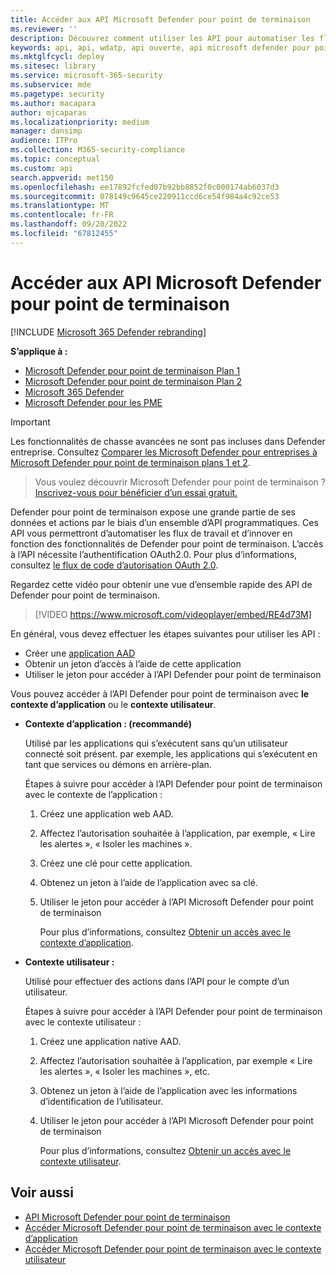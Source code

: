```yaml
---
title: Accéder aux API Microsoft Defender pour point de terminaison
ms.reviewer: ''
description: Découvrez comment utiliser les API pour automatiser les flux de travail et innover en fonction des fonctionnalités Microsoft Defender pour point de terminaison
keywords: api, api, wdatp, api ouverte, api microsoft defender pour point de terminaison, microsoft defender atp, api publique, api prises en charge, alertes, appareil, utilisateur, domaine, ip, fichier, repérage avancé, requête
ms.mktglfcycl: deploy
ms.sitesec: library
ms.service: microsoft-365-security
ms.subservice: mde
ms.pagetype: security
ms.author: macapara
author: mjcaparas
ms.localizationpriority: medium
manager: dansimp
audience: ITPro
ms.collection: M365-security-compliance
ms.topic: conceptual
ms.custom: api
search.appverid: met150
ms.openlocfilehash: ee17892fcfed07b92bb8852f0c000174ab6037d3
ms.sourcegitcommit: 078149c9645ce220911ccd6ce54f984a4c92ce53
ms.translationtype: MT
ms.contentlocale: fr-FR
ms.lasthandoff: 09/20/2022
ms.locfileid: "67812455"
---
```

# <a name="access-the-microsoft-defender-for-endpoint-apis"></a>Accéder aux API Microsoft Defender pour point de terminaison

[!INCLUDE [Microsoft 365 Defender rebranding](../../includes/microsoft-defender.md)]

**S’applique à :**
- [Microsoft Defender pour point de terminaison Plan 1](https://go.microsoft.com/fwlink/p/?linkid=2154037)
- [Microsoft Defender pour point de terminaison Plan 2](https://go.microsoft.com/fwlink/p/?linkid=2154037)
- [Microsoft 365 Defender](https://go.microsoft.com/fwlink/?linkid=2118804)
- [Microsoft Defender pour les PME](../defender-business/index.yml)

> [!IMPORTANT]
> Les fonctionnalités de chasse avancées ne sont pas incluses dans Defender entreprise. Consultez [Comparer les Microsoft Defender pour entreprises à Microsoft Defender pour point de terminaison plans 1 et 2](../defender-business/compare-mdb-m365-plans.md#compare-microsoft-defender-for-business-to-microsoft-defender-for-endpoint-plans-1-and-2).

> Vous voulez découvrir Microsoft Defender pour point de terminaison ? [Inscrivez-vous pour bénéficier d’un essai gratuit.](https://signup.microsoft.com/create-account/signup?products=7f379fee-c4f9-4278-b0a1-e4c8c2fcdf7e&ru=https://aka.ms/MDEp2OpenTrial?ocid=docs-wdatp-exposedapis-abovefoldlink)

Defender pour point de terminaison expose une grande partie de ses données et actions par le biais d’un ensemble d’API programmatiques. Ces API vous permettront d’automatiser les flux de travail et d’innover en fonction des fonctionnalités de Defender pour point de terminaison. L’accès à l’API nécessite l’authentification OAuth2.0. Pour plus d’informations, consultez [le flux de code d’autorisation OAuth 2.0](/azure/active-directory/develop/active-directory-v2-protocols-oauth-code).

Regardez cette vidéo pour obtenir une vue d’ensemble rapide des API de Defender pour point de terminaison.

> [!VIDEO https://www.microsoft.com/videoplayer/embed/RE4d73M]

En général, vous devez effectuer les étapes suivantes pour utiliser les API :

- Créer une [application AAD](/microsoft-365/security/defender-endpoint/exposed-apis-create-app-nativeapp)
- Obtenir un jeton d’accès à l’aide de cette application
- Utiliser le jeton pour accéder à l’API Defender pour point de terminaison

Vous pouvez accéder à l’API Defender pour point de terminaison avec **le contexte d’application** ou le **contexte utilisateur**.

- **Contexte d’application : (recommandé)**

  Utilisé par les applications qui s’exécutent sans qu’un utilisateur connecté soit présent. par exemple, les applications qui s’exécutent en tant que services ou démons en arrière-plan.

  Étapes à suivre pour accéder à l’API Defender pour point de terminaison avec le contexte de l’application :

  1. Créez une application web AAD.
  2. Affectez l’autorisation souhaitée à l’application, par exemple, « Lire les alertes », « Isoler les machines ».
  3. Créez une clé pour cette application.
  4. Obtenez un jeton à l’aide de l’application avec sa clé.
  5. Utiliser le jeton pour accéder à l’API Microsoft Defender pour point de terminaison

     Pour plus d’informations, consultez [Obtenir un accès avec le contexte d’application](exposed-apis-create-app-webapp.md).

- **Contexte utilisateur :**

  Utilisé pour effectuer des actions dans l’API pour le compte d’un utilisateur.

  Étapes à suivre pour accéder à l’API Defender pour point de terminaison avec le contexte utilisateur :

  1. Créez une application native AAD.
  2. Affectez l’autorisation souhaitée à l’application, par exemple « Lire les alertes », « Isoler les machines », etc.
  3. Obtenez un jeton à l’aide de l’application avec les informations d’identification de l’utilisateur.
  4. Utiliser le jeton pour accéder à l’API Microsoft Defender pour point de terminaison

     Pour plus d’informations, consultez [Obtenir un accès avec le contexte utilisateur](exposed-apis-create-app-nativeapp.md).

## <a name="related-topics"></a>Voir aussi

- [API Microsoft Defender pour point de terminaison](exposed-apis-list.md)
- [Accéder Microsoft Defender pour point de terminaison avec le contexte d’application](exposed-apis-create-app-webapp.md)
- [Accéder Microsoft Defender pour point de terminaison avec le contexte utilisateur](exposed-apis-create-app-nativeapp.md)
